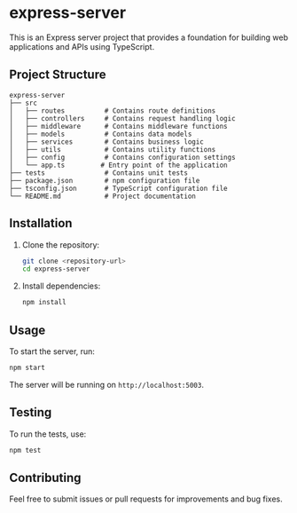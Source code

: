 # express-server

This is an Express server project that provides a foundation for building web applications and APIs using TypeScript.

## Project Structure

```
express-server
├── src
│   ├── routes          # Contains route definitions
│   ├── controllers     # Contains request handling logic
│   ├── middleware      # Contains middleware functions
│   ├── models          # Contains data models
│   ├── services        # Contains business logic
│   ├── utils           # Contains utility functions
│   ├── config          # Contains configuration settings
│   └── app.ts         # Entry point of the application
├── tests               # Contains unit tests
├── package.json        # npm configuration file
├── tsconfig.json       # TypeScript configuration file
└── README.md           # Project documentation
```

## Installation

1. Clone the repository:
   ```bash
   git clone <repository-url>
   cd express-server
   ```

2. Install dependencies:
   ```bash
   npm install
   ```

## Usage

To start the server, run:
```bash
npm start
```

The server will be running on `http://localhost:5003`.

## Testing

To run the tests, use:
```bash
npm test
```

## Contributing

Feel free to submit issues or pull requests for improvements and bug fixes.